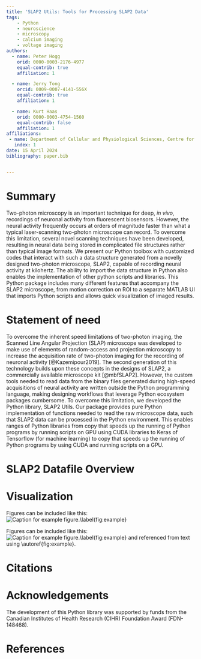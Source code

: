 ```yaml
---
title: 'SLAP2 Utils: Tools for Processing SLAP2 Data'
tags:
    - Python
    - neuroscience
    - microscopy
    - calcium imaging
    - voltage imaging
authors:
  - name: Peter Hogg
    orid: 0000-0003-2176-4977
    equal-contrib: true 
    affiliation: 1

  - name: Jerry Tong
    orcid: 0009-0007-4141-556X
    equal-contrib: true
    affiliation: 1 

  - name: Kurt Haas
    orid: 0000-0003-4754-1560
    equal-contrib: false
    affiliation: 1
affiliations:
 - name: Department of Cellular and Physiological Sciences, Centre for Brain Health, School of Biomedical Engineering, University of British Columbia, Vancouver, Canada
   index: 1
date: 15 April 2024
bibliography: paper.bib


---
```


# Summary

Two-photon microscopy is an important technique for deep, *in vivo*, recordings of neuronal activity from fluorescent biosensors. However, the neural activity frequently occurs at orders of magnitude faster than what a typical laser-scanning two-photon microscope can record. To overcome this limitation, several novel scanning techniques have been developed, resulting in neural data being stored in complicated file structures rather than typical image formats. We present our Python toolbox with customized codes that interact with such a data structure generated from a novelly designed two-photon microscope, SLAP2, capable of recording neural activity at kilohertz. The ability to import the data structure in Python also enables the implementation of other python scripts and libraries. This Python package includes many different features that accompany the SLAP2 microscope, from motion correction on ROI to a separate MATLAB UI that imports Python scripts and allows quick visualization of imaged results. 


# Statement of need

To overcome the inherent speed limitations of two-photon imaging, the Scanned Line Angular Projection (SLAP) microscope was developed to make use of elements of random-access and projection microscopy to increase the acquisition rate of two-photon imaging for the recording of neuronal activity [@Kazemipour2019]. The second generation of this technology builds upon these concepts in the designs of SLAP2, a commercially available microscope kit [@mbfSLAP2]. However, the custom tools needed to read data from the binary files generated during high-speed acquisitions of neural activity are written outside the Python programming language, making designing workflows that leverage Python ecosystem packages cumbersome. To overcome this limitation, we developed the Python library, SLAP2 Utils. Our package provides pure Python implementation of functions needed to read the raw microscope data, such that SLAP2 data can be processed in the Python environment. This enables ranges of Python libraries from copy that speeds up the running of Python programs by running scripts on GPU using CUDA libraries to Keras of Tensorflow (for machine learning) to copy that speeds up the running of Python programs by using CUDA and running scripts on a GPU.

# SLAP2 Datafile Overview


# Visualization
Figures can be included like this:
![Caption for example figure.\label{fig:example}](docs/img/pyntIntensity.png)

Figures can be included like this:
![Caption for example figure.\label{fig:example}](docs/img/pyntLines.png)
and referenced from text using \autoref{fig:example}.



# Citations


# Acknowledgements

The development of this Python library was supported by funds from the Canadian Institutes of Health Research (CIHR) Foundation Award (FDN-148468).

# References

